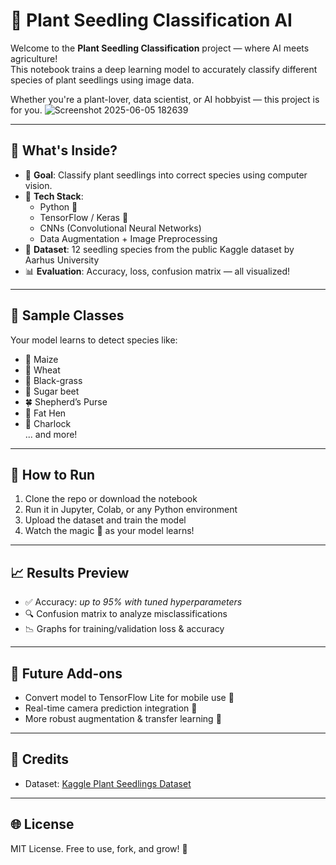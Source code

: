 # 🌱 Plant Seedling Classification AI

Welcome to the **Plant Seedling Classification** project — where AI meets agriculture!  
This notebook trains a deep learning model to accurately classify different species of plant seedlings using image data.

Whether you're a plant-lover, data scientist, or AI hobbyist — this project is for you.
![Screenshot 2025-06-05 182639](https://github.com/user-attachments/assets/0378a24c-3cbb-406f-a28f-3e2e48678914)


---

## 🧠 What's Inside?

- 🌿 **Goal**: Classify plant seedlings into correct species using computer vision.
- 🧰 **Tech Stack**:
  - Python 🐍
  - TensorFlow / Keras 🧠
  - CNNs (Convolutional Neural Networks)
  - Data Augmentation + Image Preprocessing
- 📂 **Dataset**: 12 seedling species from the public Kaggle dataset by Aarhus University
- 📊 **Evaluation**: Accuracy, loss, confusion matrix — all visualized!

---

## 📸 Sample Classes

Your model learns to detect species like:

- 🌽 Maize  
- 🌾 Wheat  
- 🌱 Black-grass  
- 🥬 Sugar beet  
- 🍀 Shepherd’s Purse  
- 🐛 Fat Hen  
- 🌿 Charlock  
... and more!

---

## 🚀 How to Run

1. Clone the repo or download the notebook
2. Run it in Jupyter, Colab, or any Python environment
3. Upload the dataset and train the model
4. Watch the magic 🌈 as your model learns!

---

## 📈 Results Preview

- ✅ Accuracy: *up to 95% with tuned hyperparameters*
- 🔍 Confusion matrix to analyze misclassifications
- 📉 Graphs for training/validation loss & accuracy

---

## 🔮 Future Add-ons

- Convert model to TensorFlow Lite for mobile use 📱  
- Real-time camera prediction integration 🎥  
- More robust augmentation & transfer learning 🧪

---

## 🤝 Credits

- Dataset: [Kaggle Plant Seedlings Dataset](https://www.kaggle.com/c/plant-seedlings-classification/data)  

---

## 🌐 License

MIT License. Free to use, fork, and grow! 🌻
